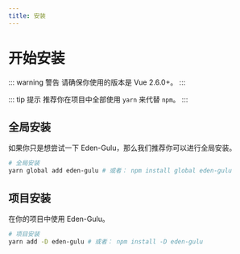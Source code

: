 ```yaml
---
title: 安装
---
```


# 开始安装

::: warning 警告
请确保你使用的版本是 Vue 2.6.0+。
:::

::: tip 提示
推荐你在项目中全部使用 `yarn` 来代替 `npm`。
:::

## 全局安装

如果你只是想尝试一下 Eden-Gulu，那么我们推荐你可以进行全局安装。

```sh
# 全局安装
yarn global add eden-gulu # 或者： npm install global eden-gulu
```

## 项目安装

在你的项目中使用 Eden-Gulu。

```sh
# 项目安装
yarn add -D eden-gulu # 或者： npm install -D eden-gulu
